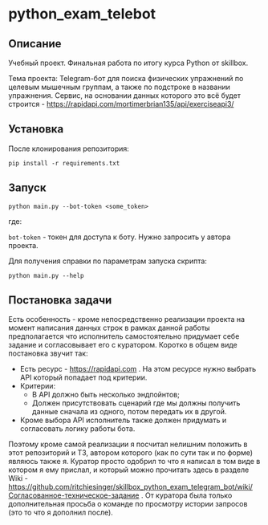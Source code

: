 # python_exam_telebot

## Описание

Учебный проект. Финальная работа по итогу курса Python от skillbox.

Тема проекта: Telegram-бот для поиска физических упражнений по целевым мышечным группам, а также по подстроке в 
названии упражнения. Сервис, на основании данных которого это всё будет строится - 
https://rapidapi.com/mortimerbrian135/api/exerciseapi3/

## Установка

После клонирования репозитория:

```commandline
pip install -r requirements.txt
```

## Запуск

```commandline
python main.py --bot-token <some_token>
```
где:

`bot-token` - токен для доступа к боту. Нужно запросить у автора проекта. 

Для получения справки по параметрам запуска скрипта:

```commandline
python main.py --help
```

## Постановка задачи

Есть особенность - кроме непосредственно реализации проекта на момент написания данных строк 
в рамках данной работы предполагается что исполнитель самостоятельно придумает себе задание и согласовывает 
его с куратором. Коротко в общем виде постановка звучит так:
- Есть ресурс - https://rapidapi.com . На этом ресурсе нужно выбрать API который попадает под критерии.
- Критерии:
  - В API должно быть несколько эндпойнтов;
  - Должен присутствовать сценарий где мы должны получить данные сначала из одного, потом передать их в другой.
- Кроме выбора API исполнитель также должен придумать и согласовать логику работы бота.

Поэтому кроме самой реализации я посчитал нелишним положить в этот репозиторий и ТЗ, автором которого (как по сути так 
и по форме) являюсь также я. Куратор просто одобрил то что я написал в том виде в котором я ему прислал, и который 
можно прочитать здесь в разделе Wiki - 
https://github.com/ritchiesinger/skillbox_python_exam_telegram_bot/wiki/Согласованное-техническое-задание . От куратора 
была только дополнительная просьба о команде по просмотру истории запросов (это то что я дополнил после).